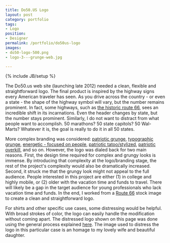 ```yaml
---
title: Do50.US Logo
layout: post
category: portfolio
tags:
- Logo
position:
- Designer
permalink: /portfolio/do50us-logo
images:
- do50-logo-500.png
- logo-3---grunge-web.jpg

---
```

{% include JB/setup %}
<div id="node-224" class="node node-portfolio node-promoted">
  <div class="content clearfix">
    <div class="field field-name-body field-type-text-with-summary field-label-hidden"><div class="field-items"><div class="field-item even"><p>The Do50.us web site (launching late 2012) needed a clean, flexible and straightforward logo. The final product is inspired by the highway signs every American traveler has seen. As you drive across the country - or even a state - the shape of the highway symbol will vary, but the number remains prominent. In fact, some highways, such as <a href="https://www.google.com/search?q=route+66+sign&amp;hl=en&amp;prmd=imvns&amp;tbm=isch&amp;tbo=u&amp;source=univ&amp;sa=X&amp;ei=KjhRUNe-G8Hp0QGIzoCABw&amp;ved=0CFEQsAQ&amp;biw=1517&amp;bih=714#q=route+66+sign&amp;hl=en&amp;tbm=isch&amp;prmd=imvns&amp;source=lnt&amp;tbs=isz:l&amp;sa=X&amp;ei=RDhRULrvN-Th0QGVpoGgAQ&amp;ved=0CCkQpwUoAQ&amp;bav=on.2,or.r_gc.r_pw.r_cp.r_qf.&amp;fp=2af8b28fd1d0dc58&amp;biw=1517&amp;bih=714">the historic route 66</a>, sees an incredible shift in its incarnations. Even the header changes by state, but the number stays prominent. Similarly, I do not want to distract from what people want to accomplish. 50 marathons? 50 state capitols? 50 Wal-Marts? Whatever it is, the goal is really to do it in all 50 states.</p>
<!--break-->
<p>More complex branding was considered: <a href="http://www.vectorstock.com/royalty-free-vector/american-grunge-shield-vector-10873">patriotic grunge</a>, <a href="http://www.youthedesigner.com/2008/09/02/grunge-type-photoshop-tutorial/">typographic grunge</a>, <a href="http://www.vectorstock.com/royalty-free-vector/independence-day-party-3005-vector-932839">energetic - focused on people</a>, <a href="http://www.vectorstock.com/royalty-free-vector/american-flag-banner-vector-51612">patriotic tatoo/stylized</a>, <a href="http://www.vectorstock.com/royalty-free-vector/banner-vector-73718">patriotic overkill</a>, and so on. However, the logo was dialed back for two main reasons. First, the design time required for complex and grungy looks is immense. By introducing that complexity at the logo/branding stage, the rest of the project's complexity would also be dramatically increased. Second, it struck me that the grungy look might not appeal to the full audience. People interested in this project are either (1) in college and highly mobile, or (2) older with the vacation time and funds to travel. There will likely be a gap in the target audience for young professionals who lack vacation time and funds. In the end, I worked from a <a href="http://www.vectorstock.com/royalty-free-vector/route-66-road-sign-vector-735426">Route 66</a> stock image to create a clean and straightforward logo.</p>
<p>For shirts and other specific use cases, some distressing would be helpful. With broad strokes of color, the logo can easily handle the modification without coming apart. The distressed logo shown on this page was done using the general process explained <a href="http://www.squidoo.com/how-to-make-an-image-design-distressed-worn-vintage-effect-photoshop-elements-tutorial">here</a>. The image used to distress the logo in this particular case is an homage to my lovely wife and beautiful daughter.</p>
</div></div></div>  </div>
</div>
